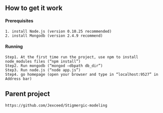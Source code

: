 ## How to get it work

#### Prerequisites
```
1. install Node.js (version 0.10.25 recommended) 
2. install Mongodb (version 2.4.9 recommend)
```

#### Running
```
Step1. At the first time run the project, use npm to install node_modules files (“npm install”)
Step2. Run mongodb (“mongod –dbpath db_dir”)
Step3. Run node.js (“node app.js”)
Step4. go homepage (open your browser and type in “localhost:9527” in Address bar)
```

## Parent project
```
https://github.com/Jexceed/Stigmergic-modeling
```


